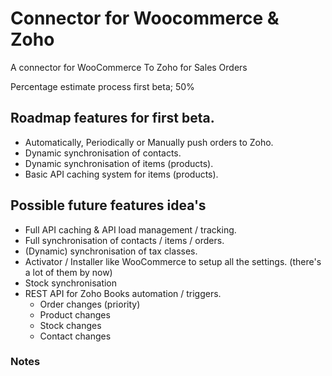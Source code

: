 # Connector for Woocommerce & Zoho
A connector for WooCommerce To Zoho for Sales Orders

Percentage estimate process first beta; 50%

## Roadmap features for first beta.
 - Automatically, Periodically or Manually push orders to Zoho.
 - Dynamic synchronisation of contacts.
 - Dynamic synchronisation of items (products). 
 - Basic API caching system for items (products).
 
 ## Possible future features idea's
 - Full API caching & API load management / tracking.
 - Full synchronisation of contacts / items / orders.
 - (Dynamic) synchronisation of tax classes.
 - Activator / Installer like WooCommerce to setup all the settings. (there's a lot of them by now)
 - Stock synchronisation
 - REST API for Zoho Books automation / triggers.
   - Order changes (priority)
   - Product changes
   - Stock changes
   - Contact changes

 
### Notes

